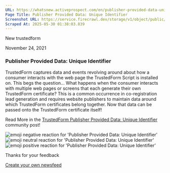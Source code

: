 ```yaml
---
URL: https://whatsnew.activeprospect.com/en/publisher-provided-data-unique-identifier
Page Title: Publisher Provided Data: Unique Identifier
Screenshot URL: https://service.firecrawl.dev/storage/v1/object/public/media/screenshot-1b54a248-ff7b-4ab7-abf0-913af18790b8.png
Scraped At: 2025-05-30 01:38:03.839
---
```


New
trustedform

November 24, 2021

### Publisher Provided Data: Unique Identifier

TrustedForm captures data and events revolving around about how a consumer interacts with the web page the TrustedForm Script is installed on. This begs the question... What happens when the consumer interacts with multiple web pages or screens that each generate their own TrustedForm certificate? This is a common occurrence in co-registration lead generation and requires website publishers to maintain data around which TrustedForm certificates belong together. Now that data can be passed onto the TrustedForm certificate itself!

Read More in the [TrustedForm Publisher Provided Data: Unique Identifier](https://community.activeprospect.com/posts/4535777-trustedform-publisher-provided-data-unique-identifier) community post!

![emoji negative reaction for 'Publisher Provided Data: Unique Identifier'](https://app.getbeamer.com/images/emojiNeg.svg)![emoji neutral reaction for 'Publisher Provided Data: Unique Identifier'](https://app.getbeamer.com/images/emojiNeut.svg)![emoji positive reaction for 'Publisher Provided Data: Unique Identifier'](https://app.getbeamer.com/images/emojiPos.svg)

Thanks for your feedback

[Create your own newsfeed](https://www.getbeamer.com/?ref=watermark_MErKJCnu12412_public&company=ActiveProspect&watermarkRef=create&utm_term=MErKJCnu12412&utm_content=ActiveProspect&utm_source=standalone&utm_medium=footer&utm_campaign=create)
